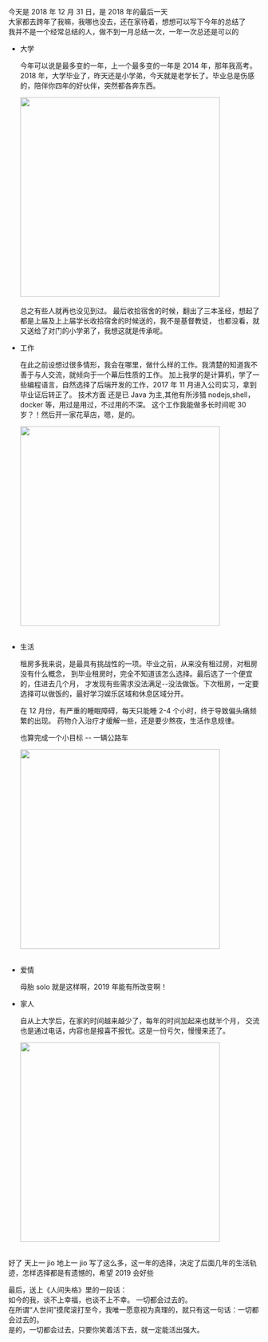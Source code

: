 今天是 2018 年 12 月 31 日，是 2018 年的最后一天 <br>
大家都去跨年了我嘛，我哪也没去，还在家待着，想想可以写下今年的总结了 <br>
我并不是一个经常总结的人，做不到一月总结一次，一年一次总还是可以的

- 大学

  今年可以说是最多变的一年，上一个最多变的一年是 2014 年，那年我高考。<br>
  2018 年，大学毕业了，昨天还是小学弟，今天就是老学长了。毕业总是伤感的，陪伴你四年的好伙伴，突然都各奔东西。

  <div align="left"> <img src="https://riverluooo.oss-cn-beijing.aliyuncs.com/Mac/IMG_0063.jpeg" width="400"/> </div><br>
  总之有些人就再也没见到过。
  最后收拾宿舍的时候，翻出了三本圣经，想起了都是上届及上上届学长收拾宿舍的时候送的，我不是基督教徒，
  也都没看，就又送给了对门的小学弟了，我想这就是传承呢。

- 工作

  在此之前设想过很多情形，我会在哪里，做什么样的工作。我清楚的知道我不善于与人交流，就倾向于一个幕后性质的工作。
  加上我学的是计算机，学了一些编程语言，自然选择了后端开发的工作，2017 年 11 月进入公司实习，拿到毕业证后转正了。
  技术方面 还是已 Java 为主,其他有所涉猎 nodejs,shell，docker 等，用过是用过，不过用的不深。
  这个工作我能做多长时间呢 30 岁？！然后开一家花草店，嗯，是的。

  <div align="left"> <img src="https://riverluooo.oss-cn-beijing.aliyuncs.com/Mac/IMG_0122.jpg" width="400"/> </div><br>

- 生活

  租房多我来说，是最具有挑战性的一项。毕业之前，从来没有租过房，对租房没有什么概念，
  到毕业租房时，完全不知道该怎么选择。最后选了一个便宜的，住进去几个月，
  才发现有些需求没法满足--没法做饭。下次租房，一定要选择可以做饭的，最好学习娱乐区域和休息区域分开。

  在 12 月份，有严重的睡眠障碍，每天只能睡 2-4 个小时，终于导致偏头痛频繁的出现。
  药物介入治疗才缓解一些，还是要少熬夜，生活作息规律。

  也算完成一个小目标 -- 一辆公路车

  <div align="left"> <img src="https://riverluooo.oss-cn-beijing.aliyuncs.com/Mac/img%202.jpeg" width="400"/> </div><br>

- 爱情

  母胎 solo 就是这样啊，2019 年能有所改变啊！

- 家人

  自从上大学后，在家的时间越来越少了，每年的时间加起来也就半个月，
  交流也是通过电话，内容也是报喜不报忧。这是一份亏欠，慢慢来还了。
  <div align="left"> <img src="https://riverluooo.oss-cn-beijing.aliyuncs.com/Mac/IMG_1073.jpeg" width="400"/> </div><br>

好了 天上一 jio 地上一 jio 写了这么多，这一年的选择，决定了后面几年的生活轨迹，怎样选择都是有遗憾的，希望 2019 会好些<br>

最后，送上《人间失格》里的一段话：<br>
如今的我，谈不上幸福，也谈不上不幸。 一切都会过去的。<br>
在所谓“人世间”摸爬滚打至今，我唯一愿意视为真理的，就只有这一句话：一切都会过去的。<br>
是的，一切都会过去，只要你笑着活下去，就一定能活出强大。
